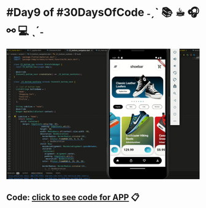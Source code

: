 
#  #Day9 of  #30DaysOfCode  ˗ˏˋ 📚 ☕︎ 🎧 ⚯ 💻 ˎˊ˗ 

![project work video](./video/video.gif)

## Code: [click to see code for APP](/day9/code/temp/) 📋
 
 
 



